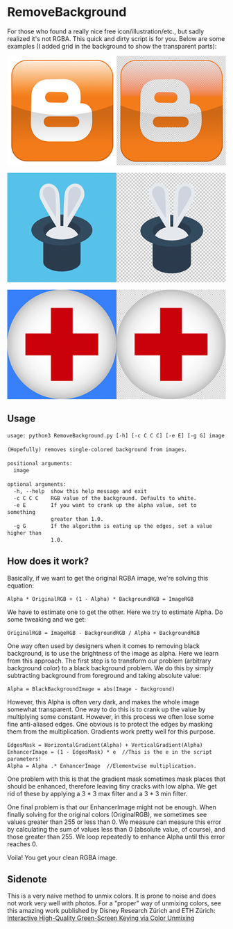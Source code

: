 # RemoveBackground

For those who found a really nice free icon/illustration/etc., but sadly realized it's not RGBA. This quick and dirty script is for you. Below are some examples (I added grid in the background to show the transparent parts):

![](demo1.png)

![](demo2.png)

![](demo3.png)

## Usage

```shell
usage: python3 RemoveBackground.py [-h] [-c C C C] [-e E] [-g G] image

(Hopefully) removes single-colored background from images.

positional arguments:
  image

optional arguments:
  -h, --help  show this help message and exit
  -c C C C    RGB value of the background. Defaults to white.
  -e E        If you want to crank up the alpha value, set to something
              greater than 1.0.
  -g G        If the algorithm is eating up the edges, set a value higher than
              1.0.
```

## How does it work?

Basically, if we want to get the original RGBA image, we're solving this equation:

```Alpha * OriginalRGB + (1 - Alpha) * BackgroundRGB = ImageRGB
Alpha * OriginalRGB + (1 - Alpha) * BackgroundRGB = ImageRGB
```

We have to estimate one to get the other. Here we try to estimate Alpha. Do some tweaking and we get:

```text
OriginalRGB = ImageRGB - BackgroundRGB / Alpha + BackgroundRGB
```

One way often used by designers when it comes to removing black background, is to use the brightness of the image as alpha. Here we learn from this approach. The first step is to transform our problem (arbitrary background color) to a black background problem. We do this by simply subtracting background from foreground and taking absolute value:

```
Alpha = BlackBackgroundImage = abs(Image - Background)
```

However, this Alpha is often very dark, and makes the whole image somewhat transparent. One way to do this is to crank up the value by multiplying some constant. However, in this process we often lose some fine anti-aliased edges. One obvious is to protect the edges by masking them from the multiplication. Gradients work pretty well for this purpose. 

```
EdgesMask = HorizontalGradient(Alpha) + VerticalGradient(Alpha)
EnhancerImage = (1 - EdgesMask) * e  //This is the e in the script parameters!
Alpha = Alpha .* EnhancerImage  //Elementwise multiplication.
```

One problem with this is that the gradient mask sometimes mask places that should be enhanced, therefore leaving tiny cracks with low alpha. We get rid of these by applying a 3 * 3 max filter and a 3 * 3 min filter. 

One final problem is that our EnhancerImage might not be enough. When finally solving for the original colors (OriginalRGB), we sometimes see values greater than 255 or less than 0. We measure can measure this error by calculating the sum of values less than 0 (absolute value, of course), and those greater than 255. We loop repeatedly to enhance Alpha until this error reaches 0. 

Voila! You get your clean RGBA image.

## Sidenote

This is a very naive method to unmix colors. It is prone to noise and does not work very well with photos. For a "proper" way of unmixing colors, see this amazing work published by Disney Research Zürich and  ETH Zürich: [Interactive High-Quality Green-Screen Keying via Color Unmixing](https://s3-us-west-1.amazonaws.com/disneyresearch/wp-content/uploads/20160816162952/Interactive-High-Quality-Green-Screen-Keying-via-Color-Unmixing-Paper.pdf)